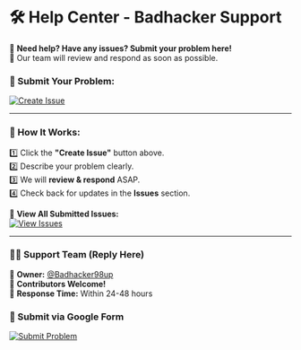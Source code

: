 # 🛠️ Help Center - Badhacker Support

🚀 **Need help? Have any issues? Submit your problem here!**  
📌 Our team will review and respond as soon as possible.

### 📩 Submit Your Problem:
[![Create Issue](https://img.shields.io/badge/Create%20Issue-Report-blue?style=for-the-badge&logo=github)](https://github.com/Badhacker98up/Badhacker-HelpCenter/issues/new)

---

### 📖 How It Works:
1️⃣ Click the **"Create Issue"** button above.  
2️⃣ Describe your problem clearly.  
3️⃣ We will **review & respond** ASAP.  
4️⃣ Check back for updates in the **Issues** section.

🔗 **View All Submitted Issues:**  
[![View Issues](https://img.shields.io/github/issues/Badhacker98up/Badhacker-HelpCenter?style=for-the-badge)](https://github.com/Badhacker98up/Badhacker-HelpCenter/issues)

---

### **👨‍💻 Support Team (Reply Here)**
🔹 **Owner:** [@Badhacker98up](https://github.com/Badhacker98up)  
🔹 **Contributors Welcome!**  
🔹 **Response Time:** Within 24-48 hours


### 📝 Submit via Google Form
[![Submit Problem](https://img.shields.io/badge/Google%20Form-Submit-red?style=for-the-badge&logo=google)](YOUR_GOOGLE_FORM_LINK_HERE)
